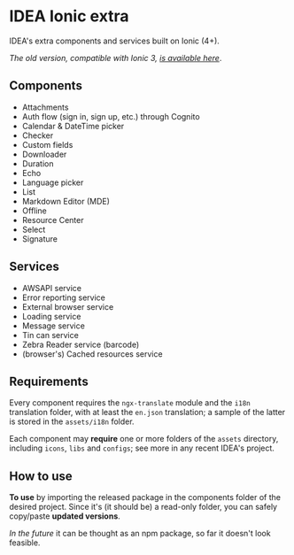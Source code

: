 # IDEA Ionic extra

IDEA's extra components and services built on Ionic (4+).

_The old version, compatible with Ionic 3, [is available here](https://github.com/uatisdeproblem/IDEA-Ionic3-extra)_.

## Components

- Attachments
- Auth flow (sign in, sign up, etc.) through Cognito
- Calendar & DateTime picker
- Checker
- Custom fields
- Downloader
- Duration
- Echo
- Language picker
- List
- Markdown Editor (MDE)
- Offline
- Resource Center
- Select
- Signature

## Services

- AWSAPI service
- Error reporting service
- External browser service
- Loading service
- Message service
- Tin can service
- Zebra Reader service (barcode)
- (browser's) Cached resources service

## Requirements

Every component requires the `ngx-translate` module and the `i18n` translation folder, with at least
the `en.json` translation; a sample of the latter is stored in the `assets/i18n` folder.

Each component may **require** one or more folders of the `assets` directory,
including `icons`, `libs` and `configs`; see more in any recent IDEA's project.

## How to use

**To use** by importing the released package in the components folder of the desired project.
Since it's (it should be) a read-only folder, you can safely copy/paste **updated versions**.

_In the future_ it can be thought as an npm package, so far it doesn't look feasible.
